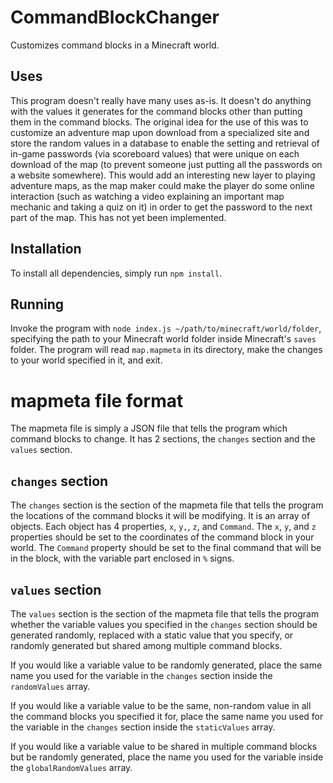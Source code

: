 # CommandBlockChanger
Customizes command blocks in a Minecraft world.

## Uses
This program doesn't really have many uses as-is. It doesn't do anything with the values it generates for the command blocks other than putting them in the command blocks. The original idea for the use of this was to customize an adventure map upon download from a specialized site and store the random values in a database to enable the setting and retrieval of in-game passwords (via scoreboard values) that were unique on each download of the map (to prevent someone just putting all the passwords on a website somewhere). This would add an interesting new layer to playing adventure maps, as the map maker could make the player do some online interaction (such as watching a video explaining an important map mechanic and taking a quiz on it) in order to get the password to the next part of the map. This has not yet been implemented.


## Installation  
To install all dependencies, simply run `npm install`.  

## Running  
Invoke the program with `node index.js ~/path/to/minecraft/world/folder`, specifying the path to your Minecraft world folder inside Minecraft's `saves` folder. The program will read `map.mapmeta` in its directory, make the changes to your world specified in it, and exit.  

# mapmeta file format  
The mapmeta file is simply a JSON file that tells the program which command blocks to change. It has 2 sections, the `changes` section and the `values` section.  
## `changes` section  
The `changes` section is the section of the mapmeta file that tells the program the locations of the command blocks it will be modifying. It is an array of objects. Each object has 4 properties, `x`, `y,`, `z`, and `Command`. The `x`, `y`, and `z` properties should be set to the coordinates of the command block in your world. The `Command` property should be set to the final command that will be in the block, with the variable part enclosed in `%` signs.  
## `values` section  
The `values` section is the section of the mapmeta file that tells the program whether the variable values you specified in the `changes` section should be generated randomly, replaced with a static value that you specify, or randomly generated but shared among multiple command blocks. 
  
  
If you would like a variable value to be randomly generated, place the same name you used for the variable in the `changes` section inside the `randomValues` array.  
  
  
If you would like a variable value to be the same, non-random value in all the command blocks you specified it for, place the same name you used for the variable in the `changes` section inside the `staticValues` array.  
  
  
If you would like a variable value to be shared in multiple command blocks but be randomly generated, place the name you used for the variable inside the `globalRandomValues` array.  

